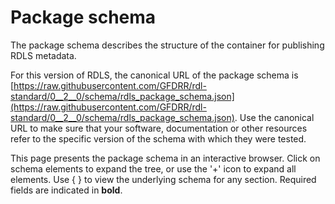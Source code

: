 # Package schema

The package schema describes the structure of the container for publishing RDLS metadata.

For this version of RDLS, the canonical URL of the package schema is [https://raw.githubusercontent.com/GFDRR/rdl-standard/0__2__0/schema/rdls_package_schema.json](https://raw.githubusercontent.com/GFDRR/rdl-standard/0__2__0/schema/rdls_package_schema.json). Use the canonical URL to make sure that your software, documentation or other resources refer to the specific version of the schema with which they were tested.

This page presents the package schema in an interactive browser. Click on schema elements to expand the tree, or use the '+' icon to expand all elements. Use { } to view the underlying schema for any section. Required fields are indicated in **bold**.

<script src="../../_static/docson/widget.js" data-schema="../../rdls_package_schema.json"></script>
